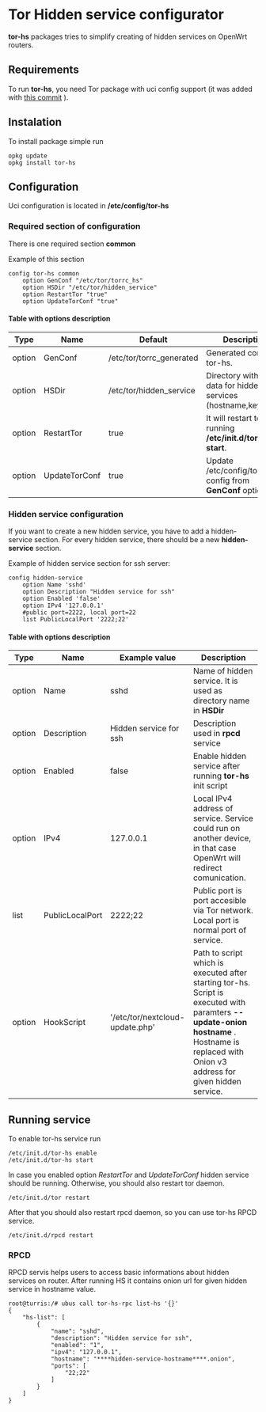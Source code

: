 # Tor Hidden service configurator
**tor-hs** packages tries to simplify creating of hidden services on OpenWrt routers.

## Requirements
To run **tor-hs**, you need Tor package with uci config support (it was added
with [this commit](https://github.com/openwrt/packages/commit/ca6528f002d74445e3d0a336aeb9074fc337307a) ).

## Instalation
To install package simple run
```
opkg update
opkg install tor-hs
```

## Configuration
Uci configuration is located in **/etc/config/tor-hs**

### Required section of configuration
There is  one required section **common**

Example of this section
```
config tor-hs common
	option GenConf "/etc/tor/torrc_hs"
	option HSDir "/etc/tor/hidden_service"
	option RestartTor "true"
	option UpdateTorConf "true"
```

#### Table with options description
| Type | Name | Default | Description |
| ------ | ------ | ------ | ------ |
| option |GenConf | /etc/tor/torrc_generated|Generated config by tor-hs.|
| option | HSDir |/etc/tor/hidden_service|Directory with meta-data for hidden services (hostname,keys,etc).|
| option | RestartTor | true| It will restart tor after running **/etc/init.d/tor-hs start**.|
| option | UpdateTorConf | true|Update /etc/config/tor with config from **GenConf** option.|

### Hidden service configuration
If you want to create a new hidden service, you have to add a hidden-service section. For every hidden service, there should be a new **hidden-service** section.

Example of hidden service section for ssh server:

```
config hidden-service
	option Name 'sshd'
	option Description "Hidden service for ssh"
	option Enabled 'false'
	option IPv4 '127.0.0.1'
	#public port=2222, local port=22
	list PublicLocalPort '2222;22'
```

#### Table with options description

| Type | Name | Example value | Description |
| ------ | ------ | ------ | ------ |
|	option | Name | sshd| Name of hidden service. It is used as directory name in **HSDir**|
|	option | Description| Hidden service for ssh| Description used in **rpcd** service|
|	option | Enabled |false| Enable hidden service after running **tor-hs** init script|
|	option |IPv4 |127.0.0.1|Local IPv4 address of service. Service could run on another device, in that case OpenWrt will redirect comunication.  |
|	list | PublicLocalPort| 2222;22| Public port is port accesible via Tor network. Local port is normal port of service.|
|option| HookScript |'/etc/tor/nextcloud-update.php'| Path to script which is executed after starting tor-hs. Script is executed with paramters **--update-onion** **hostname** . Hostname is replaced with Onion v3 address for given hidden service.

## Running service

To enable tor-hs service run
```
/etc/init.d/tor-hs enable
/etc/init.d/tor-hs start

```
In case you enabled option *RestartTor* and *UpdateTorConf* hidden service should be running.
Otherwise, you should also restart tor daemon.

```
/etc/init.d/tor restart
```

After that you should also restart rpcd daemon, so you can use tor-hs RPCD service.
```
/etc/init.d/rpcd restart
```

### RPCD

RPCD servis helps users to access basic informations about hidden services on router. After running HS it contains onion url for given hidden service in hostname value.
```
root@turris:/# ubus call tor-hs-rpc list-hs '{}'
{
	"hs-list": [
		{
			"name": "sshd",
			"description": "Hidden service for ssh",
			"enabled": "1",
			"ipv4": "127.0.0.1",
			"hostname": "****hidden-service-hostname****.onion",
			"ports": [
				"22;22"
			]
		}
	]
}
```


